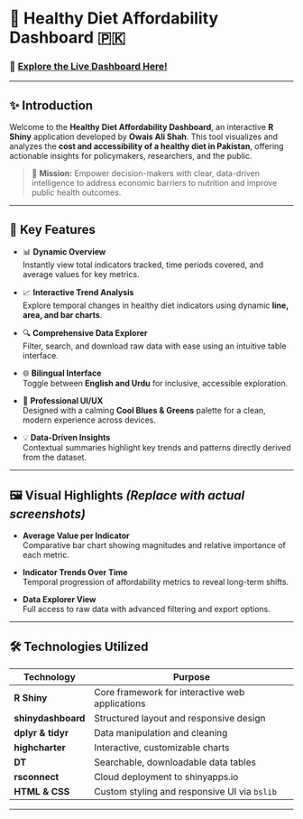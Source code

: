  # 🥦 Healthy Diet Affordability Dashboard 🇵🇰  
### 🚀 [Explore the Live Dashboard Here!](https://econ-owaisali.shinyapps.io/Healthy-Diet-Dashboard/)

---

## ✨ Introduction

Welcome to the **Healthy Diet Affordability Dashboard**, an interactive **R Shiny** application developed by **Owais Ali Shah**. This tool visualizes and analyzes the **cost and accessibility of a healthy diet in Pakistan**, offering actionable insights for policymakers, researchers, and the public.

> 📌 **Mission:** Empower decision-makers with clear, data-driven intelligence to address economic barriers to nutrition and improve public health outcomes.

---

## 🚀 Key Features

- 📊 **Dynamic Overview**  
  Instantly view total indicators tracked, time periods covered, and average values for key metrics.

- 📈 **Interactive Trend Analysis**  
  Explore temporal changes in healthy diet indicators using dynamic **line, area, and bar charts**.

- 🔍 **Comprehensive Data Explorer**  
  Filter, search, and download raw data with ease using an intuitive table interface.

- 🌐 **Bilingual Interface**  
  Toggle between **English and Urdu** for inclusive, accessible exploration.

- 🎨 **Professional UI/UX**  
  Designed with a calming **Cool Blues & Greens** palette for a clean, modern experience across devices.

- 💡 **Data-Driven Insights**  
  Contextual summaries highlight key trends and patterns directly derived from the dataset.

---

## 🖼️ Visual Highlights *(Replace with actual screenshots)*

- **Average Value per Indicator**  
  Comparative bar chart showing magnitudes and relative importance of each metric.

- **Indicator Trends Over Time**  
  Temporal progression of affordability metrics to reveal long-term shifts.

- **Data Explorer View**  
  Full access to raw data with advanced filtering and export options.

---

## 🛠️ Technologies Utilized

| Technology        | Purpose                                           |
|-------------------|---------------------------------------------------|
| **R Shiny**        | Core framework for interactive web applications  |
| **shinydashboard** | Structured layout and responsive design          |
| **dplyr & tidyr**  | Data manipulation and cleaning                   |
| **highcharter**    | Interactive, customizable charts                 |
| **DT**             | Searchable, downloadable data tables             |
| **rsconnect**      | Cloud deployment to shinyapps.io                 |
| **HTML & CSS**     | Custom styling and responsive UI via `bslib`     |

---
 
